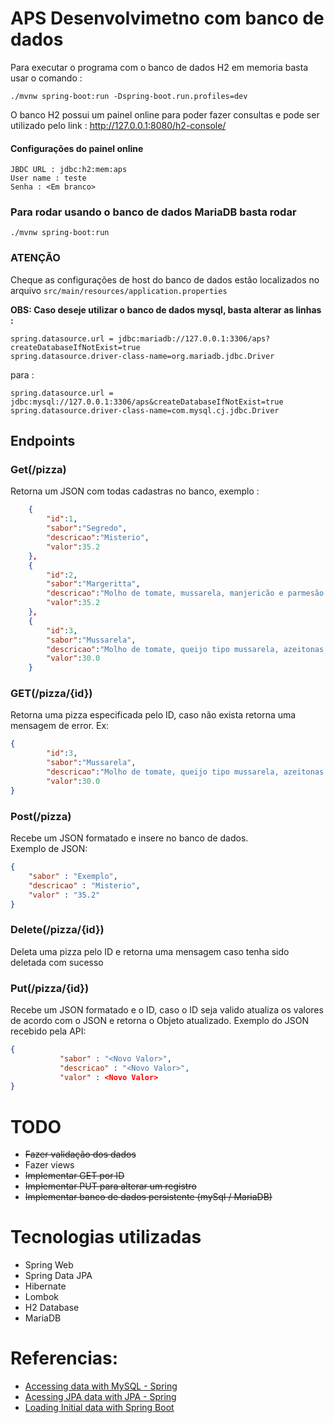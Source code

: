 # APS Desenvolvimetno com banco de dados

Para executar o programa com o banco de dados H2 em memoria basta usar o comando :
~~~
./mvnw spring-boot:run -Dspring-boot.run.profiles=dev
~~~
O banco H2 possui um painel online para poder fazer consultas e pode ser utilizado pelo link : http://127.0.0.1:8080/h2-console/ 

#### Configurações do painel online
~~~ 
JBDC URL : jdbc:h2:mem:aps
User name : teste
Senha : <Em branco>
~~~

### Para rodar usando o banco de dados MariaDB basta rodar

~~~
./mvnw spring-boot:run
~~~

### ATENÇÃO
Cheque as configurações de host do banco de dados estão localizados no arquivo `src/main/resources/application.properties`

**OBS: Caso deseje utilizar o banco de dados mysql, basta alterar as linhas :**
~~~
spring.datasource.url = jdbc:mariadb://127.0.0.1:3306/aps?createDatabaseIfNotExist=true
spring.datasource.driver-class-name=org.mariadb.jdbc.Driver
~~~
para :
~~~
spring.datasource.url = jdbc:mysql://127.0.0.1:3306/aps&createDatabaseIfNotExist=true
spring.datasource.driver-class-name=com.mysql.cj.jdbc.Driver
~~~

## Endpoints

### Get(/pizza)
Retorna um JSON com todas cadastras no banco, exemplo : 
~~~Json
    {
        "id":1,
        "sabor":"Segredo",
        "descricao":"Misterio",
        "valor":35.2
    },
    {
        "id":2,
        "sabor":"Margeritta",
        "descricao":"Molho de tomate, mussarela, manjericão e parmesão. Um sabor clássico e muito querido.",
        "valor":35.2
    },
    {
        "id":3,
        "sabor":"Mussarela",
        "descricao":"Molho de tomate, queijo tipo mussarela, azeitonas pretas e orégano e massa com fermentação natural",
        "valor":30.0
    }
~~~

### GET(/pizza/{id})
Retorna uma pizza especificada pelo ID, caso não exista retorna uma mensagem de error.
Ex:
~~~Json
{
        "id":3,
        "sabor":"Mussarela",
        "descricao":"Molho de tomate, queijo tipo mussarela, azeitonas pretas e orégano e massa com fermentação natural",
        "valor":30.0
}
~~~

### Post(/pizza)
Recebe um JSON formatado e insere no banco de dados.<br>
Exemplo de JSON:
~~~Json
{
    "sabor" : "Exemplo",
    "descricao" : "Misterio",
    "valor" : "35.2"
}
~~~

### Delete(/pizza/{id})
Deleta uma pizza pelo ID e retorna uma mensagem caso tenha sido deletada com sucesso

### Put(/pizza/{id})
Recebe um JSON formatado e o ID, caso o ID seja valido atualiza os valores de acordo com o JSON e retorna o Objeto atualizado.
Exemplo do JSON recebido pela API:
~~~Json
{
           "sabor" : "<Novo Valor>",
           "descricao" : "<Novo Valor>",
           "valor" : <Novo Valor>
}
~~~

# TODO
- ~~Fazer validação dos dados~~
- Fazer views
- ~~Implementar GET por ID~~
- ~~Implementar PUT para alterar um registro~~
- ~~Implementar banco de dados persistente (mySql / MariaDB)~~
  
# Tecnologias utilizadas
- Spring Web
- Spring Data JPA
- Hibernate
- Lombok
- H2 Database
- MariaDB

# Referencias:
- [Accessing data with MySQL - Spring](https://spring.io/guides/gs/accessing-data-mysql/)
- [Acessing JPA data with JPA - Spring](https://spring.io/guides/gs/accessing-data-rest/)
- [Loading Initial data with Spring Boot](https://www.baeldung.com/spring-boot-data-sql-and-schema-sql)
